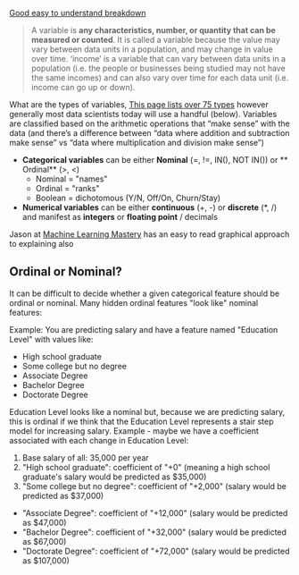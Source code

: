 

[Good easy to understand breakdown](https://www.abs.gov.au/websitedbs/a3121120.nsf/home/statistical+language+-+what+are+variables)
> A variable is **any characteristics, number, or quantity that can be measured or counted**.
>It is called a variable because the value may vary between data units in a population, and may change in value over time. 
> ‘income’ is a variable that can vary between data units in a population (i.e. the people or businesses being studied may not have the same incomes) and can also vary over time for each data unit (i.e. income can go up or down). 

What are the types of variables,
[This page lists over 75 types](https://www.statisticshowto.com/probability-and-statistics/types-of-variables/) however generally most data scientists today will use a handful (below).  Variables are classified based on the arithmetic operations that “make sense” with the data (and there’s a difference between “data where addition and subtraction make sense” vs “data where multiplication and division make sense”)
* **Categorical variables** can be either **Nominal** (=, !=, IN(), NOT IN()) or ** Ordinal** (>, <)
  - Nominal = "names"
  - Ordinal = "ranks"
  - Boolean = dichotomous (Y/N, Off/On, Churn/Stay)
* **Numerical variables** can be either **continuous** (+, -) or **discrete** (*, /) and manifest as **integers** or **floating point** / decimals

Jason at [Machine Learning Mastery](https://github.com/bigtoga/Examples/blob/8fe4ecaef8b235441ad674e7911b7385b5320945/DSci%20-%20Machine%20Learning/Phase%20-%20EDA/Feature%20Selection/Feature%20Selection.md) has an easy to read graphical approach to explaining also

## Ordinal or Nominal? 
It can be difficult to decide whether a given categorical feature should be ordinal or nominal. Many hidden ordinal features "look like" nominal features:

Example: You are predicting salary and have a feature named "Education Level" with values like:
  - High school graduate
  - Some college but no degree
  - Associate Degree
  - Bachelor Degree
  - Doctorate Degree
  
Education Level looks like a nominal but, because we are predicting salary, this is ordinal if we think that the Education Level represents a stair step model for increasing salary. Example - maybe we have a coefficient associated with each change in Education Level:
1. Base salary of all: 35,000 per year
2. "High school graduate": coefficient of "+0" (meaning a high school graduate's salary would be predicted as $35,000)
3. "Some college but no degree": coefficient of "+2,000" (salary would be predicted as $37,000)
  - "Associate Degree": coefficient of "+12,000" (salary would be predicted as $47,000)
  - "Bachelor Degree": coefficient of "+32,000" (salary would be predicted as $67,000)
  - "Doctorate Degree": coefficient of "+72,000" (salary would be predicted as $107,000)
